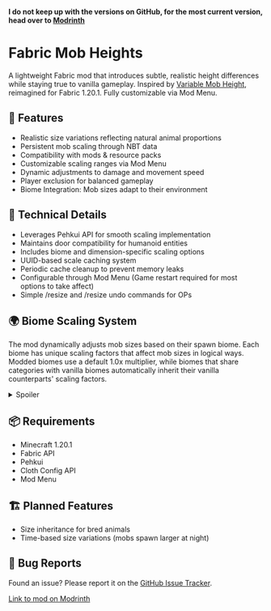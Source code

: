 **I do not keep up with the versions on GitHub, for the most current version, head over to [Modrinth](https://modrinth.com/mod/fabric-mob-heights)**

# Fabric Mob Heights

A lightweight Fabric mod that introduces subtle, realistic height differences while staying true to vanilla gameplay. Inspired by [Variable Mob Height](https://www.curseforge.com/minecraft/mc-mods/vmh), reimagined for Fabric 1.20.1. Fully customizable via Mod Menu.

## 🎯 Features

 - Realistic size variations reflecting natural animal proportions
 - Persistent mob scaling through NBT data   
 - Compatibility with mods & resource packs
 - Customizable scaling ranges via Mod Menu
 - Dynamic adjustments to damage and movement speed
 - Player exclusion for balanced gameplay
 - Biome Integration: Mob sizes adapt to their environment

## 🔧 Technical Details

- Leverages Pehkui API for smooth scaling implementation
- Maintains door compatibility for humanoid entities
- Includes biome and dimension-specific scaling options
- UUID-based scale caching system
- Periodic cache cleanup to prevent memory leaks
- Configurable through Mod Menu (Game restart required for most options to take affect)
- Simple /resize <size> and /resize undo commands for OPs

## 🌍 Biome Scaling System

The mod dynamically adjusts mob sizes based on their spawn biome. Each biome has unique scaling factors that affect mob sizes in logical ways. Modded biomes use a default 1.0x multiplier, while biomes that share categories with vanilla biomes automatically inherit their vanilla counterparts' scaling factors.

<details>
<summary>Spoiler</summary>

| Biome Type | Size Multiplier | Reasoning |
|------------|-----------------|-----------|
| Jungle | 1.3x (30% larger) | Abundant resources and space |
| Desert | 1.2x (20% larger) | Adaptation to open terrain |
| Plains | 1.0x (baseline) | Standard reference size |
| Swamp | 0.8x (20% smaller) | Dense vegetation adaptation |
| Mountains | 1.15x (15% larger) | Higher altitude adaptation |
| Forest | 0.9x (10% smaller) | Forest canopy adaptation |
| Savanna | 1.1x (10% larger) | Open grassland adaptation |
| Tundra | 1.2x (20% larger) | Cold climate adaptation |
| Beach | 0.85x (15% smaller) | Coastal environment adaptation |
| Ocean | 1.25x (25% larger) | Aquatic environment adaptation |

</details>



## 📦 Requirements

- Minecraft 1.20.1
- Fabric API
- Pehkui
- Cloth Config API
- Mod Menu

## 🏗️ Planned Features
- Size inheritance for bred animals
- Time-based size variations (mobs spawn larger at night)

## 🐛 Bug Reports

Found an issue? Please report it on the [GitHub Issue Tracker](https://github.com/ghostmalls/Fabric-Mob-Height/issues).

[Link to mod on Modrinth](https://modrinth.com/mod/fabric-mob-heights)
